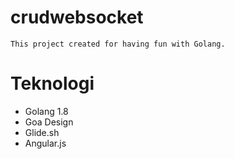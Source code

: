 # crudwebsocket
    This project created for having fun with Golang.

# Teknologi

 - Golang 1.8
 - Goa Design
 - Glide.sh
 - Angular.js